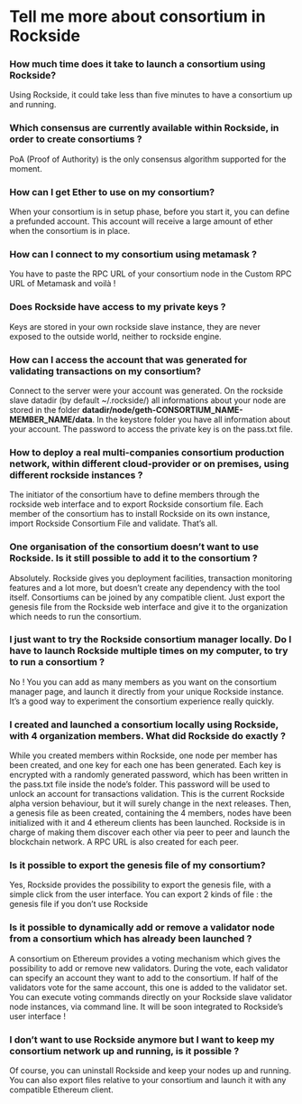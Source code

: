 # Tell me more about consortium in Rockside

### How much time does it take to launch a consortium using Rockside?

Using Rockside, it could take less than five minutes to have a consortium up and running.

### Which consensus are currently available within Rockside, in order to create consortiums ?

PoA (Proof of Authority) is the only consensus algorithm supported for the moment.

### How can I get Ether to use on my consortium?

When your consortium is in setup phase, before you start it, you can define a prefunded account.
This account will receive a large amount of ether when the consortium is in place.


### How can I connect to my consortium using metamask ?

You have to paste the RPC URL of your consortium node in the Custom RPC URL of Metamask and voilà !


### Does Rockside have access to my private keys ?

Keys are stored in your own rockside slave instance, they are never exposed to the outside world, neither to rockside engine.

### How can I access the account that was generated for validating transactions on my consortium?
 
Connect to the server were your account was generated. On the rockside slave datadir (by default ~/.rockside/) all informations about your node are stored in the folder **datadir/node/geth-CONSORTIUM_NAME-MEMBER_NAME/data**. In the keystore folder you have all information about your account. The password to access the private key is on the pass.txt file.


### How to deploy a real multi-companies consortium production network, within different cloud-provider or on premises, using different rockside instances ?

The initiator of the consortium have to define members through the rockside web interface and to export Rockside consortium file.  Each member of the consortium has to install Rockside on its own instance, import Rockside Consortium File and validate. That’s all.

### One organisation of the consortium doesn’t want to use Rockside. Is it still possible to add it to the consortium ?

Absolutely. Rockside gives you deployment facilities, transaction monitoring features and a lot more, but doesn’t create any dependency with the tool itself. Consortiums can be joined by any compatible client. Just export the genesis file from the Rockside web interface and give it to the organization which needs to run the consortium.

### I just want to try the Rockside consortium manager locally. Do I have to launch Rockside multiple times on my computer, to try to run a consortium ?

No ! You you can add as many members as you want on the consortium manager page, and launch it directly from your unique Rockside instance. It’s a good way to experiment the consortium experience really quickly.

### I created and launched a consortium locally using Rockside, with 4 organization members. What did Rockside do exactly ?

While you created members within Rockside, one node per member has been created, and one key for each one has been generated. Each key is encrypted with a randomly generated password, which has been  written in the pass.txt file inside the node’s folder. This password will be used to unlock an account for transactions validation. This is the current Rockside alpha version behaviour, but it will surely change in the next releases.  Then, a genesis file as been created, containing the 4 members, nodes have been initialized with it and 4 ethereum clients has been launched. Rockside is in charge of making them discover each other via peer to peer and launch the blockchain network. A RPC URL is also created for each peer.

### Is it possible to export the genesis file of my consortium?

Yes, Rockside provides the possibility to export the genesis file, with a simple click from the user interface. You can export 2 kinds of file : the genesis file if you don’t use Rockside


### Is it possible to dynamically add or remove a validator node from a consortium which has already been launched ?

A consortium on Ethereum provides a voting mechanism which gives the possibility to add or remove new validators. During the vote, each validator can specify an account they want to add to the consortium. If half of the validators vote for the same account, this one is added to the validator set. You can execute voting commands directly on your Rockside slave validator node instances, via command line. It will be soon integrated to Rockside’s user interface !


### I don’t want to use Rockside anymore but I want to keep my consortium network up and running, is it possible ?

Of course, you can uninstall Rockside and keep your nodes up and running. You can also export files relative to your consortium and launch it with any compatible Ethereum client.
